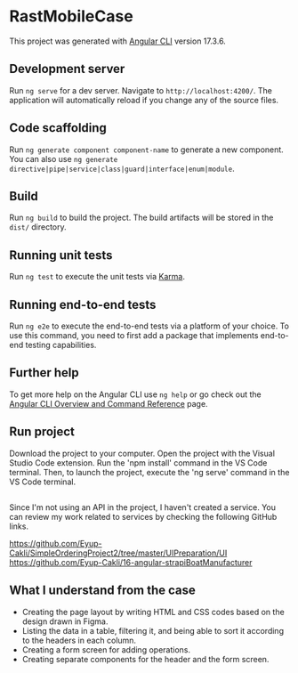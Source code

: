 # RastMobileCase

This project was generated with [Angular CLI](https://github.com/angular/angular-cli) version 17.3.6.

## Development server

Run `ng serve` for a dev server. Navigate to `http://localhost:4200/`. The application will automatically reload if you change any of the source files.

## Code scaffolding

Run `ng generate component component-name` to generate a new component. You can also use `ng generate directive|pipe|service|class|guard|interface|enum|module`.

## Build

Run `ng build` to build the project. The build artifacts will be stored in the `dist/` directory.

## Running unit tests

Run `ng test` to execute the unit tests via [Karma](https://karma-runner.github.io).

## Running end-to-end tests

Run `ng e2e` to execute the end-to-end tests via a platform of your choice. To use this command, you need to first add a package that implements end-to-end testing capabilities.

## Further help

To get more help on the Angular CLI use `ng help` or go check out the [Angular CLI Overview and Command Reference](https://angular.io/cli) page.


## Run project
Download the project to your computer. Open the project with the Visual Studio Code extension. Run the 'npm install' command in the VS Code terminal. Then, to launch the project, execute the 'ng serve' command in the VS Code terminal.

## 
Since I'm not using an API in the project, I haven't created a service. You can review my work related to services by checking the following GitHub links.

https://github.com/Eyup-Cakli/SimpleOrderingProject2/tree/master/UIPreparation/UI
https://github.com/Eyup-Cakli/16-angular-strapiBoatManufacturer

## What I understand from the case

- Creating the page layout by writing HTML and CSS codes based on the design drawn in Figma.
- Listing the data in a table, filtering it, and being able to sort it according to the headers in each column.
- Creating a form screen for adding operations.
- Creating separate components for the header and the form screen.
